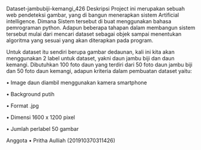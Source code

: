Dataset-jambubiji-kemangi_426
Deskripsi
Project ini merupakan sebuah web pendeteksi gambar, yang di bangun menerapkan sistem Artificial intelligence. Dimana Sistem tersebut di buat menggunakan bahasa pemrograman python. Adapun beberapa tahapan dalam membangun sistem tersebut mulai dari mencari dataset sebagai objek sampai menentukan algoritma yang sesuai yang akan diterapkan pada program.

Untuk dataset itu sendiri berupa gambar dedaunan, kali ini kita akan menggunakan 2 label untuk dataset, yakni daun jambu biji dan daun kemangi. Dibutuhkan 100 foto daun yang terdiri dari 50 foto daun jambu biji dan 50 foto daun kemangi, adapun kriteria dalam pembuatan dataset yaitu:

• Image daun diambil menggunakan kamera smartphone

• Background putih

• Format .jpg

• Dimensi 1600 x 1200 pixel

• Jumlah perlabel 50 gambar

Anggota
• Pritha Aulliah (201910370311426)
